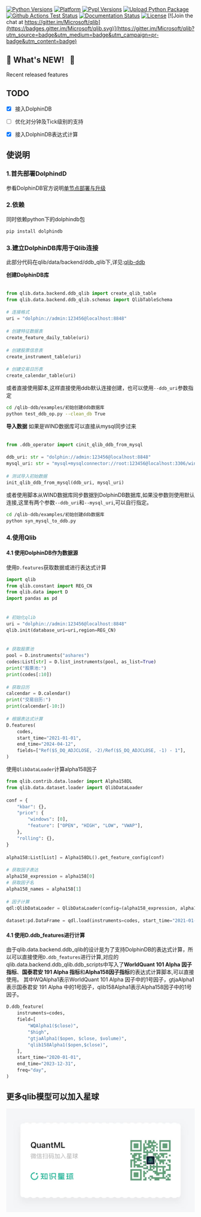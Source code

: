 <!--
 * @Author: hugo2046 shen.lan123@gmail.com
 * @Date: 2025-02-18 11:26:04
 * @LastEditors: shen.lan123@gmail.com
 * @LastEditTime: 2025-07-23 21:36:53
 * @FilePath: /workspace/qlib-ddb/README.md
 * @Description: 这是默认设置,请设置`customMade`, 打开koroFileHeader查看配置 进行设置: https://github.com/OBKoro1/koro1FileHeader/wiki/%E9%85%8D%E7%BD%AE
-->
[![Python Versions](https://img.shields.io/pypi/pyversions/pyqlib.svg?logo=python&logoColor=white)](https://pypi.org/project/pyqlib/#files)
[![Platform](https://img.shields.io/badge/platform-linux%20%7C%20windows%20%7C%20macos-lightgrey)](https://pypi.org/project/pyqlib/#files)
[![PypI Versions](https://img.shields.io/pypi/v/pyqlib)](https://pypi.org/project/pyqlib/#history)
[![Upload Python Package](https://github.com/microsoft/qlib/workflows/Upload%20Python%20Package/badge.svg)](https://pypi.org/project/pyqlib/)
[![Github Actions Test Status](https://github.com/microsoft/qlib/workflows/Test/badge.svg?branch=main)](https://github.com/microsoft/qlib/actions)
[![Documentation Status](https://readthedocs.org/projects/qlib/badge/?version=latest)](https://qlib.readthedocs.io/en/latest/?badge=latest)
[![License](https://img.shields.io/pypi/l/pyqlib)](LICENSE)
[![Join the chat at https://gitter.im/Microsoft/qlib](https://badges.gitter.im/Microsoft/qlib.svg)](https://gitter.im/Microsoft/qlib?utm_source=badge&utm_medium=badge&utm_campaign=pr-badge&utm_content=badge)

## :newspaper: **What's NEW!** &nbsp;   :sparkling_heart: 

Recent released features

## TODO
- [x] 接入DolphinDB
- [ ] 优化对分钟及Tick级别的支持
- [x] 接入DolphinDB表达式计算


## 使说明

### 1.首先部署DolphindD
参看DolphinDB官方说明[单节点部署与升级](https://docs.dolphindb.cn/zh/tutorials/standalone_server.html)

### 2.依赖
同时依赖python下的dolphindb包
```bash
pip install dolphindb
```

### 3.建立DolphinDB库用于Qlib连接
此部分代码在qlib/data/backend/ddb_qlib下,详见:[qlib-ddb](https://github.com/hugo2046/qlib-ddb/tree/main/qlib/data/backend/ddb_qlib)

**创建DolphinDB库**
```python

from qlib.data.backend.ddb_qlib import create_qlib_table
from qlib.data.backend.ddb_qlib.schemas import QlibTableSchema

# 连接格式
uri = "dolphin://admin:123456@localhost:8848"

# 创建特征数据表
create_feature_daily_table(uri)

# 创建股票信息表
create_instrument_table(uri)

# 创建交易日历表
create_calendar_table(uri)
```
或者直接使用脚本,这样直接使用ddb默认连接创建，也可以使用`--ddb_uri`参数指定

```bash
cd /qlib-ddb/examples/初始创建ddb数据库
python test_ddb_op.py --clean_db True
```


**导入数据**
如果是WIND数据库可以直接从mysql同步过来
```python

from .ddb_operator import cinit_qlib_ddb_from_mysql

ddb_uri: str = "dolphin://admin:123456@localhost:8848"
mysql_uri: str = "mysql+mysqlconnector://root:123456@localhost:3306/windDB"

# 测试导入初始数据
init_qlib_ddb_from_mysql(ddb_uri, mysql_uri)
```
或者使用脚本从WIND数据库同步数据到DolphinDB数据库,如果没参数则使用默认连接,这里有两个参数`--ddb_uri`和`--mysql_uri`,可以自行指定。
```bash
cd /qlib-ddb/examples/初始创建ddb数据库
python syn_mysql_to_ddb.py 
```


### 4.使用Qlib

#### 4.1 使用DolphinDB作为数据源

使用`D.features`获取数据或进行表达式计算

```python
import qlib
from qlib.constant import REG_CN
from qlib.data import D
import pandas as pd


# 初始化qlib
uri = "dolphin://admin:123456@localhost:8848"
qlib.init(database_uri=uri,region=REG_CN)


# 获取股票池
pool = D.instruments("ashares")
codes:List[str] = D.list_instruments(pool, as_list=True)
print("股票池:")
print(codes[:10])

# 获取日历
calcendar = D.calendar()
print("交易日历:")
print(calcendar[-10:])

# 根据表达式计算
D.features(
    codes,
    start_time="2021-01-01",
    end_time="2024-04-12",
    fields=["Ref($S_DQ_ADJCLOSE, -2)/Ref($S_DQ_ADJCLOSE, -1) - 1"],
)

```

使用`QlibDataLoader`计算alpha158因子

```python
from qlib.contrib.data.loader import Alpha158DL
from qlib.data.dataset.loader import QlibDataLoader

conf = {
    "kbar": {},
    "price": {
        "windows": [0],
        "feature": ["OPEN", "HIGH", "LOW", "VWAP"],
    },
    "rolling": {},
}

alpha158:List[List] = Alpha158DL().get_feature_config(conf)

# 获取因子表达
alpha158_expression = alpha158[0]
# 获取因子名
alpha158_names = alpha158[1]

# 因子计算
qdl:QlibDataLoader = QlibDataLoader(config=(alpha158_expression, alpha158_names))

dataset:pd.DataFrame = qdl.load(instruments=codes, start_time="2021-01-01", end_time="2023-12-31")
```

#### 4.1 使用D.ddb_features进行计算

由于qlib.data.backend.ddb_qlib的设计是为了支持DolphinDB的表达式计算，所以可以直接使用`D.ddb_features`进行计算,对应的qlib.data.backend.ddb_qlib.ddb_scripts中写入了**WorldQuant 101 Alpha 因子指标**、**国泰君安 191 Alpha 指标**和**Alpha158因子指标**的表达式计算脚本,可以直接使用。
其中WQAlpha1表示WorldQuant 101 Alpha 因子中的1号因子，gtjaAlpha1表示国泰君安 191 Alpha 中的1号因子，qlib158Alpha1表示Alpha158因子中的1号因子。
```python
D.ddb_feature(
    instruments=codes,
    field=[
        "WQAlpha1($close)",
        "$high",
        "gtjaAlpha1($open, $close, $volume)",
        "qlib158Alpha1($open,$close)",
    ],
    start_time="2020-01-01",
    end_time="2023-12-31",
    freq="day",
)
```
## 更多qlib模型可以加入星球
![image](https://github.com/hugo2046/qlib-ddb/raw/2230f4533b83268acdd29e4e2e472115a5083aa9/imgs/%E7%9F%A5%E8%AF%86%E6%98%9F%E7%90%83.jpg)


